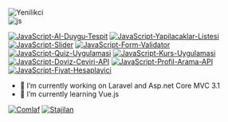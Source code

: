 ![Yenilikci](https://github-readme-stats.vercel.app/api?username=yenilikci&show_icons=true&theme=radical) <br>
![js](https://user-images.githubusercontent.com/57464067/95857033-a5d42800-0d63-11eb-9385-ed70a9b463a6.png)

[![JavaScript-AI-Duygu-Tespit](https://github-readme-stats.vercel.app/api/pin/?username=yenilikci&repo=JavaScript-AI-Duygu-Tespit)](https://github.com/yenilikci/JavaScript-AI-Duygu-Tespit)
[![JavaScript-Yapilacaklar-Listesi](https://github-readme-stats.vercel.app/api/pin/?username=yenilikci&repo=JavaScript-Yapilacaklar-Listesi)](https://github.com/yenilikci/JavaScript-Yapilacaklar-Listes)
[![JavaScript-Slider](https://github-readme-stats.vercel.app/api/pin/?username=yenilikci&repo=JavaScript-Slider)](https://github.com/yenilikci/JavaScript-Slider)
[![JavaScript-Form-Validator](https://github-readme-stats.vercel.app/api/pin/?username=yenilikci&repo=JavaScript-Form-Validator)](https://github.com/yenilikci/JavaScript-Form-Validator)
[![JavaScript-Quiz-Uygulamasi](https://github-readme-stats.vercel.app/api/pin/?username=yenilikci&repo=JavaScript-Quiz-Uygulamasi)](https://github.com/yenilikci/JavaScript-Quiz-Uygulamasi)
[![JavaScript-Kurs-Uygulamasi](https://github-readme-stats.vercel.app/api/pin/?username=yenilikci&repo=JavaScript-Kurs-Uygulamasi)](https://github.com/yenilikci/JavaScript-Kurs-Uygulamasi)
[![JavaScript-Doviz-Ceviri-API](https://github-readme-stats.vercel.app/api/pin/?username=yenilikci&repo=JavaScript-Doviz-Ceviri-API)](https://github.com/yenilikci/JavaScript-Doviz-Ceviri-API)
[![JavaScript-Profil-Arama-API](https://github-readme-stats.vercel.app/api/pin/?username=yenilikci&repo=JavaScript-Profil-Arama-API)](https://github.com/yenilikci/JavaScript-Profil-Arama-API)
[![JavaScript-Fiyat-Hesaplayici](https://github-readme-stats.vercel.app/api/pin/?username=yenilikci&repo=JavaScript-Fiyat-Hesaplayici)](https://github.com/yenilikci/JavaScript-Fiyat-Hesaplayici)

- 🔭 I’m currently working on Laravel and Asp.net Core MVC 3.1
- 🌱 I’m currently learning Vue.js

[![Comlaf](https://user-images.githubusercontent.com/57464067/95266920-da645300-083c-11eb-94dc-7fe0a60e0764.png "Comlaf")](https://comlaf.com/ "Comlaf")
[![Stajilan](https://user-images.githubusercontent.com/57464067/95267106-34651880-083d-11eb-9164-da610769d7ab.png "Stajilan")](https://stajilan.com/ "Stajilan")

<!--
**yenilikci/yenilikci** is a ✨ _special_ ✨ repository because its `README.md` (this file) appears on your GitHub profile.

Here are some ideas to get you started:

- 🔭 I’m currently working on Laravel and Asp.net Core MVC 3.1
- 🌱 I’m currently learning Vue.js
- 👯 I’m looking to collaborate on ...
- 🤔 I’m looking for help with ...
- 💬 Ask me about ...
- 📫 How to reach me: ...
- 😄 Pronouns: ...
- ⚡ Fun fact: ...
-->
